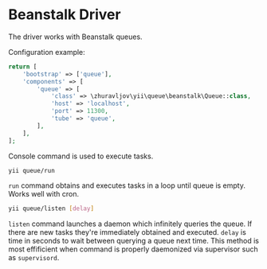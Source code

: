 Beanstalk Driver
================

The driver works with Beanstalk queues.

Configuration example:

```php
return [
    'bootstrap' => ['queue'],
    'components' => [
        'queue' => [
            'class' => \zhuravljov\yii\queue\beanstalk\Queue::class,
            'host' => 'localhost',
            'port' => 11300,
            'tube' => 'queue',
        ],
    ],
];
```

Console command is used to execute tasks.

```bash
yii queue/run
```

`run` command obtains and executes tasks in a loop until queue is empty. Works well with cron.

```bash
yii queue/listen [delay]
```

`listen` command launches a daemon which infinitely queries the queue. If there are new tasks they're immediately
obtained and executed. `delay` is time in seconds to wait between querying a queue next time.
This method is most effificient when command is properly daemonized via supervisor such as
`supervisord`.
